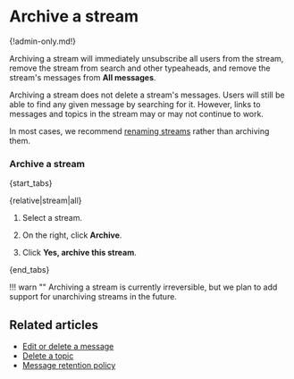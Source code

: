 # Archive a stream

{!admin-only.md!}

Archiving a stream will immediately unsubscribe all users from the stream,
remove the stream from search and other typeaheads, and remove the stream's
messages from **All messages**.

Archiving a stream does not delete a stream's messages. Users will still be
able to find any given message by searching for it. However, links to
messages and topics in the stream may or may not continue to work.

In most cases, we recommend [renaming streams](/help/rename-a-stream) rather
than archiving them.

### Archive a stream

{start_tabs}

{relative|stream|all}

1. Select a stream.

1. On the right, click **Archive**.

1. Click **Yes, archive this stream**.

{end_tabs}

!!! warn ""
    Archiving a stream is currently irreversible, but we plan to add support
    for unarchiving streams in the future.

## Related articles

* [Edit or delete a message](/help/edit-or-delete-a-message)
* [Delete a topic](/help/delete-a-topic)
* [Message retention policy](/help/message-retention-policy)
